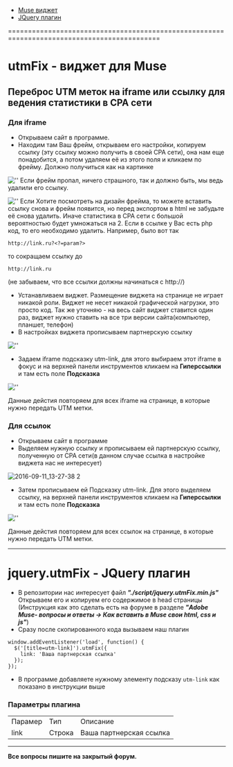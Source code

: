 - [Muse виджет](#w)
- [JQuery плагин](#p)

============================================================================================

# <a name="w"></a>utmFix - виджет для Muse
## Переброс UTM меток на iframe или ссылку для ведения статистики в CPA сети

### Для iframe
+ Открываем сайт в программе.
+ Находим там Ваш фрейм, открываем его настройки, копируем ссылку (эту ссылку можно получить в своей СРА сети), она нам еще понадобится, а потом удаляем её из этого поля и кликаем по фрейму. Должно получиться как на картинке

![''](https://cloud.githubusercontent.com/assets/11016617/18415979/e661e738-781e-11e6-82a0-7adba0cd9b5d.jpg)
Если фрейм пропал, ничего страшного, так и должно быть, мы ведь удалили его ссылку.

![''](https://cloud.githubusercontent.com/assets/11016617/18415987/2e3525de-781f-11e6-9b80-9d161b7526d6.jpg)
Если Хотите посмотреть на дизайн фрейма, то можете вставить ссылку снова и фрейм появится, но перед экспортом в html не забудьте её снова удалить. Иначе статистика в CPA сети с большой вероятностью будет умножаться на 2.
Если в ссылке у Вас есть php код, то его необходимо удалить. 
Например, было вот так

``` http://link.ru?<?=param?> ```

то сокращаем ссылку до 

``` http://link.ru ```

(не забываем, что все ссылки должны начинаться с http://)
+ Устанавливаем виджет. Размещение виджета на странице не играет никакой роли. Виджет не несет никакой графической нагрузки, это просто код. Так же уточняю - на весь сайт виджет ставится один раз, виджет нужно ставить на все три версии сайта(компьютер, планшет, телефон)
+ В настройках виджета прописываем партнерскую ссылку

![''](https://cloud.githubusercontent.com/assets/11016617/18416027/a4290e76-7820-11e6-875a-a48d8b946b4e.jpg)
+ Задаем iframe подсказку utm-link, для этого выбираем этот iframe в фокус и на верхней панели инструментов кликаем на **Гиперссылки** и там есть поле **Подсказка**

![''](https://cloud.githubusercontent.com/assets/11016617/18416047/945252ae-7821-11e6-9cdc-5012acf5fe5f.jpg)

Данные дейстия повторяем для всех iframe на странице, в которые нужно передать UTM метки.

### Для ссылок
+ Открываем сайт в программе
+ Выделяем нужную ссылку и прописываем ей партнерскую ссылку, полученную от СРА сети(в данном случае ссылка в настройке виджета  нас не интересует)

![2016-09-11_13-27-38 2](https://cloud.githubusercontent.com/assets/11016617/18416408/66ef39b0-782d-11e6-9ee7-54b8337d64c8.jpg)

+ Затем прописываем ей Подсказку utm-link. Для этого выделяем ссылку, на верхней панели инструментов кликаем на **Гиперссылки** и там есть поле **Подсказка**

![''](https://cloud.githubusercontent.com/assets/11016617/18416146/ba2fa050-7824-11e6-8f1e-208f6aae718b.jpg)

Данные дейстия повторяем для всех ссылок на странице, в которые нужно передать UTM метки.

---------------------------------------------------------------------------------------------

# <a name="p"></a> jquery.utmFix - JQuery плагин
+ В репозитории нас интересует файл ***"./script/jquery.utmFix.min.js"***
Открываем его и копируем его содержимое в head страницы (Инструкция как это сделать есть на форуме в разделе ***"Adobe Muse- вопросы и ответы -> Как вставить в Muse свои html, css и js"***)
+ Сразу после скопированного кода вызываем наш плагин
```
window.addEventListener('load', function() {
  $('[title=utm-link]').utmFix({
    link: 'Ваша партнерская ссылка'
  });
});
```
+ В программе добавляете нужному элементу подсказу 
```utm-link``` как показано в инструкции выше

### Параметры плагина
<table>
<tr>
  <td>Парамер</td>
  <td>Тип</td>
  <td>Описание</td>
</tr>
<tr>
  <td>link</td>
  <td>Строка</td>
  <td>Ваша партнерская ссылка</td>
</tr>
</table>


----------------------------------------------------------------------------------------------
**Все вопросы пишите на закрытый форум.**
